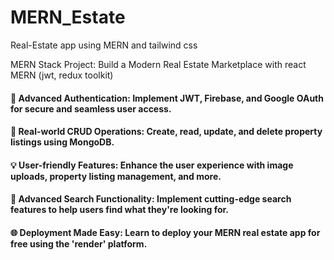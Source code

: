 # MERN_Estate
Real-Estate app using MERN and tailwind css

MERN Stack Project: Build a Modern Real Estate Marketplace with react MERN (jwt, redux toolkit)

#### 🔑 Advanced Authentication: Implement JWT, Firebase, and Google OAuth for secure and seamless user access.
#### 🏡 Real-world CRUD Operations: Create, read, update, and delete property listings using MongoDB.
#### 💡 User-friendly Features: Enhance the user experience with image uploads, property listing management, and more.
#### 🚀 Advanced Search Functionality: Implement cutting-edge search features to help users find what they're looking for.
#### 🌐 Deployment Made Easy: Learn to deploy your MERN real estate app for free using the 'render' platform.
